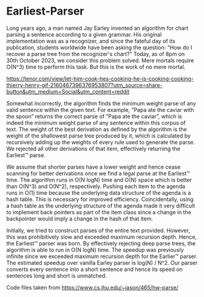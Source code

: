 # Earliest-Parser

Long years ago, a man named Jay Earley invented an algorithm for chart parsing a sentence according to a given grammar. His original implementation was as a recognizer, and since the fateful day of its publication, students worldwide have been asking the question: "How do I recover a parse tree from the recognizer's chart?" Today, as of 8pm on 30th October 2023, we consider this problem solved. Mere mortals require O(N^3) time to perform this task. But this is the work of no mere mortal.

https://tenor.com/view/let-him-cook-hes-cooking-he-is-cooking-cooking-thierry-henry-gif-2160467396376953807?utm_source=share-button&utm_medium=Social&utm_content=reddit

Somewhat incorrectly, the algorithm finds the minimum weight parse of any valid sentence within the given text. For example, “Papa ate the caviar with the spoon” returns the correct parse of “Papa ate the caviar”, which is indeed the minimum weight parse of any sentence within this corpus of text. The weight of the best derivation as defined by the algorithm is the weight of the shallowest parse tree produced by it, which is calculated by recursively adding up the weights of every rule used to generate the parse. We rejected all other derivations of that item, effectively returning the Earliest™ parse.

We assume that shorter parses have a lower weight and hence cease scanning for better derivations once we find a legal parse at the Earliest™ time. The algorithm runs in O(N logN) time and O(N) space which is better than O(N^3) and O(N^2), respectively. Pushing each item to the agenda runs in O(1) time because the underlying data structure of the agenda is a hash table. This is necessary for improved efficiency. Coincidentally, using a hash table as the underlying structure of the agenda made it very difficult to implement back pointers as part of the item class since a change in the backpointer would imply a change in the hash of that item.

Initially, we tried to construct parses of the entire text provided. However, this was prohibitively slow and exceeded maximum recursion depth. Hence, the Earliest™ parser was born. By effectively rejecting deep parse trees, the algorithm is able to run in O(N logN) time. The speedup was previously infinite since we exceeded maximum recursion depth for the Earlier™ parser. The estimated speedup over vanilla Earley parser is log(N) / N^2. Our parser converts every sentence into a short sentence and hence its speed on sentences long and short is unmatched.

Code files taken from https://www.cs.jhu.edu/~jason/465/hw-parse/
